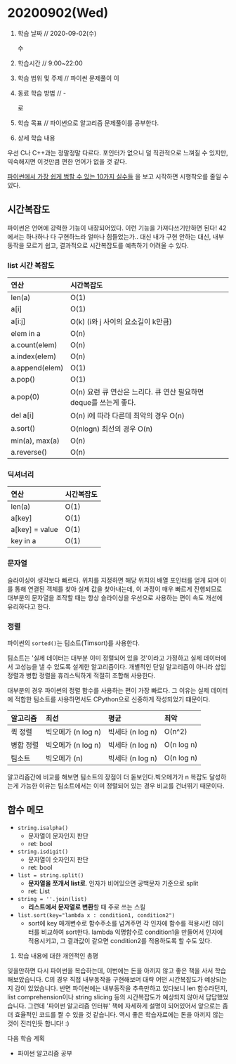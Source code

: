 # 20200902\(Wed\)

1. 학습 날짜 // 2020-09-02\(수\)

   수

2. 학습시간 // 9:00~22:00
3. 학습 범위 및 주제 // 파이썬 문제풀이 이
4. 동료 학습 방법 // -

   로

5. 학습 목표 // 파이썬으로 알고리즘 문제풀이를 공부한다.
6. 상세 학습 내용

우선 C나 C++과는 정말정말 다르다. 포인터가 없으니 덜 직관적으로 느껴질 수 있지만, 익숙해지면 이것만큼 편한 언어가 없을 것 같다.

[파이썬에서 가장 쉽게 범할 수 있는 10가지 실수들](https://hamait.tistory.com/851?category=79136) 을 보고 시작하면 시행착오를 줄일 수 있다.

## 시간복잡도

파이썬은 언어에 강력한 기능이 내장되어있다. 이런 기능을 가져다쓰기만하면 된다! 42에서는 하나하나 다 구현하느라 얼마나 힘들었는가.. 대신 내가 구현 안하는 대신, 내부동작을 모르기 쉽고, 결과적으로 시간복잡도를 예측하기 어려울 수 있다.

### list 시간 복잡도

| 연산 | 시간복잡도 |
| :--- | :--- |
| len\(a\) | O\(1\) |
| a\[i\] | O\(1\) |
| a\[i:j\] | O\(k\) \(i와 j 사이의 요소길이 k만큼\) |
| elem in a | O\(n\) |
| a.count\(elem\) | O\(n\) |
| a.index\(elem\) | O\(n\) |
| a.append\(elem\) | O\(1\) |
| a.pop\(\) | O\(1\) |
| a.pop\(0\) | O\(n\) 요런 큐 연산은 느리다.  큐 연산 필요하면 deque를 쓰는게 좋다. |
| del a\[i\] | O\(n\) i에 따라 다른데 최악의 경우 O\(n\) |
| a.sort\(\) | O\(nlogn\) 최선의 경우 O\(n\) |
| min\(a\), max\(a\) | O\(n\) |
| a.reverse\(\) | O\(n\) |

### 딕셔너리

| 연산 | 시간복잡도 |
| :--- | :--- |
| len\(a\) | O\(1\) |
| a\[key\] | O\(1\) |
| a\[key\] = value | O\(1\) |
| key in a | O\(1\) |

### 문자열

슬라이싱이 생각보다 빠르다. 위치를 지정하면 해당 위치의 배열 포인터를 얻게 되며 이를 통해 연결된 객체를 찾아 실제 값을 찾아내는데, 이 과정이 매우 빠르게 진행되므로 대부분의 문자열을 조작할 때는 항상 슬라이싱을 우선으로 사용하는 편이 속도 개선에 유리하다고 한다.

### 정렬

파이썬의 `sorted()`는 팀소트\(Timsort\)를 사용한다.

팀소트는 '실제 데이터는 대부분 이미 정렬되어 있을 것'이라고 가정하고 실제 데이터에서 고성능을 낼 수 있도록 설계한 알고리즘이다. 개별적인 단일 알고리즘이 아니라 삽입 정렬과 병합 정렬을 휴리스틱하게 적절히 조합해 사용한다.

대부분의 경우 파이썬의 정렬 함수를 사용하는 편이 가장 빠르다. 그 이유는 실제 데이터에 적합한 팀소트를 사용하면서도 CPython으로 신중하게 작성되었기 떄문이다.

| 알고리즘 | 최선 | 평균 | 최악 |
| :--- | :--- | :--- | :--- |
| 퀵 정렬 | 빅오메가 \(n log n\) | 빅세타 \(n log n\) | O\(n^2\) |
| 병합 정렬 | 빅오메가 \(n log n\) | 빅세타 \(n log n\) | O\(n log n\) |
| 팀소트 | 빅오메가 \(n\) | 빅세타 \(n log n\) | O\(n log n\) |

알고리즘간에 비교를 해보면 팀소트의 장점이 더 돋보인다.빅오메가가 n 복잡도 달성하는게 가능한 이유는 팀소트에서는 이미 정렬되어 있는 경우 비교를 건너뛰기 때문이다.

## 함수 메모

* `string.isalpha()`
  * 문자열이 문자인지 판단
  * ret: bool
* `string.isdigit()`
  * 문자열이 숫자인지 판단
  * ret: bool
* `list = string.split()`
  * **문자열을 쪼개서 list로**. 인자가 비어있으면 공백문자 기준으로 split
  * ret: List
* `string = ''.join(list)`
  * **리스트에서 문자열로 변환**할 때 주로 쓰는 스킬
* `list.sort(key="lambda x : condition1, condition2")`
  * sort에 key 매개변수로 함수주소를 넘겨주면 각 인자에 함수를 적용시킨 데이터를 비교하여 sort한다. lambda 익명함수로 condition1을 만들어서 인자에 적용시키고, 그 결과값이 같으면 condition2를 적용하도록 할 수도 있다.

1. 학습 내용에 대한 개인적인 총평

잊을만하면 다시 파이썬을 복습하는데, 이번에는 돈을 아끼지 않고 좋은 책을 사서 학습해보았습니다. C의 경우 직접 내부동작을 구현해보며 대략 어떤 시간복잡도가 예상되는지 감이 있었습니다. 반면 파이썬에는 내부동작을 추측만하고 있다보니 len 함수라던지, list comprehension이나 string slicing 등의 시간복잡도가 예상되지 않아서 답답했었습니다. 그런데 '파이썬 알고리즘 인터뷰' 책에 자세하게 설명이 되어있어서 앞으로는 좀 더 효율적인 코드를 짤 수 있을 것 같습니다. 역시 좋은 학습자료에는 돈을 아끼지 않는 것이 진리인듯 합니다! :\)

다음 학습 계획

* 파이썬 알고리즘 공부

